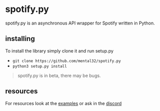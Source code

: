 # spotify.py

spotify.py is an asynchronous API wrapper for Spotify written in Python.

## installing
To install the library simply clone it and run setup.py
- `git clone https://github.com/mental32/spotify.py`
- `python3 setup.py install`

> spotify.py is in beta, there may be bugs.

## resources

For resources look at the [examples](/examples) or ask in the [discord](https://discord.gg/k43FSFF)
